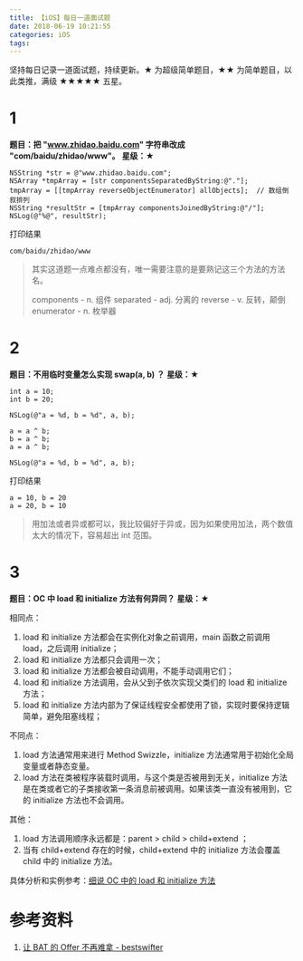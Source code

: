 ```yaml
---
title: 【iOS】每日一道面试题
date: 2018-06-19 10:21:55
categories: iOS
tags:
---
```


坚持每日记录一道面试题，持续更新。★ 为超级简单题目，★★ 为简单题目，以此类推，满级 ★★★★★ 五星。


# 1

__题目：把 "www.zhidao.baidu.com" 字符串改成 "com/baidu/zhidao/www"。__ 
__星级：★__  

```objc
NSString *str = @"www.zhidao.baidu.com";
NSArray *tmpArray = [str componentsSeparatedByString:@"."];
tmpArray = [[tmpArray reverseObjectEnumerator] allObjects];  // 数组倒叙排列
NSString *resultStr = [tmpArray componentsJoinedByString:@"/"];
NSLog(@"%@", resultStr);  
```

打印结果

```objc
com/baidu/zhidao/www
```

> 其实这道题一点难点都没有，唯一需要注意的是要熟记这三个方法的方法名。
> 
> components - n. 组件
> separated - adj. 分离的
> reverse - v. 反转，颠倒
> enumerator - n. 枚举器


# 2

__题目：不用临时变量怎么实现 swap(a, b) ？__
__星级：★__  

```objc
int a = 10;
int b = 20;
    
NSLog(@"a = %d, b = %d", a, b);  

a = a ^ b;
b = a ^ b;
a = a ^ b;
    
NSLog(@"a = %d, b = %d", a, b);  
```

打印结果

```objc
a = 10, b = 20
a = 20, b = 10
```

> 用加法或者异或都可以，我比较偏好于异或，因为如果使用加法，两个数值太大的情况下，容易超出 int 范围。


# 3

__题目：OC 中 load 和 initialize 方法有何异同？__
__星级：★__

相同点：

1. load 和 initialize 方法都会在实例化对象之前调用，main 函数之前调用 load，之后调用 initialize；
2. load 和 initialize 方法都只会调用一次；
3. load 和 initialize 方法都会被自动调用，不能手动调用它们；
4. load 和 initialize 方法调用，会从父到子依次实现父类们的 load 和 initialize 方法；
5. load 和 initialize 方法内部为了保证线程安全都使用了锁，实现时要保持逻辑简单，避免阻塞线程；

不同点：

1. load 方法通常用来进行 Method Swizzle，initialize 方法通常用于初始化全局变量或者静态变量。
2. load 方法在类被程序装载时调用，与这个类是否被用到无关，initialize 方法是在类或者它的子类接收第一条消息前被调用。如果该类一直没有被用到，它的 initialize 方法也不会调用。

其他：

1. load 方法调用顺序永远都是：parent > child > child+extend ；
2. 当有 child+extend 存在的时候，child+extend 中的 initialize 方法会覆盖 child 中的 initialize 方法。

具体分析和实例参考：[细说 OC 中的 load 和 initialize 方法](https://bestswifter.com/load-and-initialize/)


# 参考资料

1. [让 BAT 的 Offer 不再难拿 - bestswifter](https://bestswifter.com/bat-interview/)